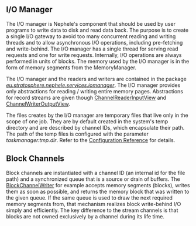 I/O Manager
-----------

The I/O manager is Nephele's component that should be used by user
programs to write data to disk and read data back. The purpose is to
create a single I/O gateway to avoid too many concurrent reading and
writing threads and to allow asynchronous I/O operations, including
pre-fetching and write-behind. The I/O manager has a single thread for
serving read requests and one for write requests. Internally, I/O
operations are always performed in units of blocks. The memory used by
the I/O manager is in the form of memory segments from the
MemoryManager.

The I/O manager and the readers and writers are contained in the package
*[eu.stratosphere.nephele.services.iomanager](https://github.com/stratosphere-eu/stratosphere/tree/master/nephele/nephele-common/src/main/java/eu/stratosphere/nephele/services/iomanager "https://github.com/stratosphere-eu/stratosphere/tree/master/nephele/nephele-common/src/main/java/eu/stratosphere/nephele/services/iomanager")*.
The I/O manager provides only abstractions for reading / writing entire
memory pages. Abstractions for record streams are given though
[ChannelReaderInputView](https://github.com/stratosphere-eu/stratosphere/tree/master/nephele/nephele-common/src/main/java/eu/stratosphere/nephele/services/iomanager/ChannelReaderInputView.java "https://github.com/stratosphere-eu/stratosphere/tree/master/nephele/nephele-common/src/main/java/eu/stratosphere/nephele/services/iomanager/ChannelReaderInputView.java")
and
[ChannelWriterOutputView](https://github.com/stratosphere-eu/stratosphere/tree/master/nephele/nephele-common/src/main/java/eu/stratosphere/nephele/services/iomanager/ChannelWriterOutputView.java "https://github.com/stratosphere-eu/stratosphere/tree/master/nephele/nephele-common/src/main/java/eu/stratosphere/nephele/services/iomanager/ChannelWriterOutputView.java").

The files creates by the I/O manager are temporary files that live only
in the scope of one job. They are by default created in the system's
temp directory and are described by channel IDs, which encapsulate their
path. The path of the temp files is configured with the parameter
*taskmanager.tmp.dir*. Refer to the [Configuration
Reference](configreference "configreference")
for details.

Block Channels
--------------

Block channels are instantiated with a channel ID (an internal id for
the file path) and a synchronized queue that is a source or drain of
buffers. The
[BlockChannelWriter](https://github.com/dimalabs/ozone/blob/master/nephele/nephele-common/src/main/java/eu/stratosphere/nephele/services/iomanager/BlockChannelWriter.java "https://github.com/dimalabs/ozone/blob/master/nephele/nephele-common/src/main/java/eu/stratosphere/nephele/services/iomanager/BlockChannelWriter.java")
for example accepts memory segments (blocks), writes them as soon as
possible, and returns the memory block that was written to the given
queue. If the same queue is used to draw the next required memory
segments from, that mechanism realizes block write-behind I/O simply and
efficiently. The key difference to the stream channels is that blocks
are not owned exclusively by a channel during its life time.
